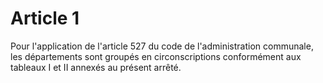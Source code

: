 # Article 1

Pour l'application de l'article 527 du code de l'administration communale, les départements sont groupés en circonscriptions conformément aux tableaux I et II annexés au présent arrêté.
